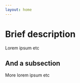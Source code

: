 ```yaml
---
layout: home
---
```


# Brief description

Lorem ipsum etc

## And a subsection

More lorem ipsum etc


